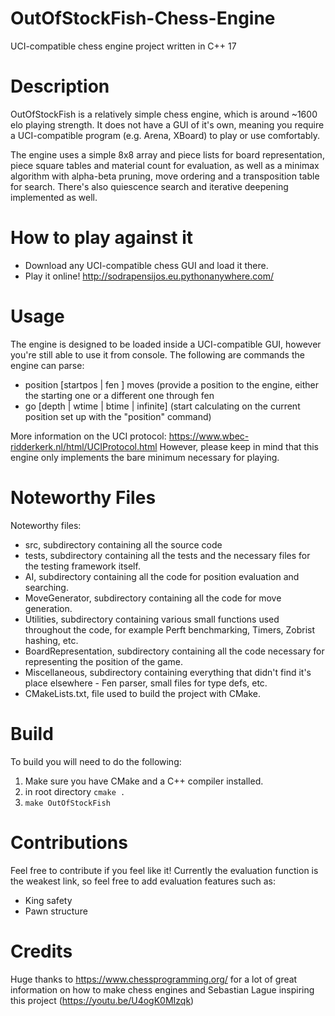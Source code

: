 # OutOfStockFish-Chess-Engine
UCI-compatible chess engine project written in C++ 17

# Description
OutOfStockFish is a relatively simple chess engine, which is around ~1600 elo playing strength. It does not have a GUI of it's own, meaning you require a UCI-compatible
program (e.g. Arena, XBoard) to play or use comfortably.

The engine uses a simple 8x8 array and piece lists for board representation, piece square tables and material count for evaluation, as well as a minimax algorithm
with alpha-beta pruning, move ordering and a transposition table for search. There's also quiescence search and iterative deepening implemented as well.

# How to play against it
- Download any UCI-compatible chess GUI and load it there.
- Play it online! http://sodrapensijos.eu.pythonanywhere.com/

# Usage
The engine is designed to be loaded inside a UCI-compatible GUI, however you're still able to use it from console.
The following are commands the engine can parse:
- position [startpos | fen <fenstring>] moves <following moves from the given position> (provide a position to the engine, either the starting one or a different one through fen
- go [depth <specified depth> | wtime <ms> | btime <ms> | infinite] (start calculating on the current position set up with the "position" command)

More information on the UCI protocol: https://www.wbec-ridderkerk.nl/html/UCIProtocol.html
However, please keep in mind that this engine only implements the bare minimum necessary for playing.

# Noteworthy Files

Noteworthy files:
- src, subdirectory containing all the source code
- tests, subdirectory containing all the tests and the necessary files for the testing framework itself.
- AI, subdirectory containing all the code for position evaluation and searching.
- MoveGenerator, subdirectory containing all the code for move generation.
- Utilities, subdirectory containing various small functions used throughout the code, for example Perft benchmarking, Timers, Zobrist hashing, etc.
- BoardRepresentation, subdirectory containing all the code necessary for representing the position of the game.
- Miscellaneous, subdirectory containing everything that didn't find it's place elsewhere - Fen parser, small files for type defs, etc.
- CMakeLists.txt, file used to build the project with CMake.

# Build
To build you will need to do the following:
1. Make sure you have CMake and a C++ compiler installed.
2. in root directory ```cmake . ```
3. ```make OutOfStockFish ```

# Contributions
Feel free to contribute if you feel like it!
Currently the evaluation function is the weakest link, so feel free to add evaluation features such as:
- King safety
- Pawn structure

# Credits
Huge thanks to https://www.chessprogramming.org/ for a lot of great information on how to make chess engines and Sebastian Lague inspiring this project (https://youtu.be/U4ogK0MIzqk)
